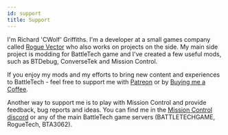 ```yaml
---
id: support
title: Support
---
```


I'm Richard 'CWolf' Griffiths. I'm a developer at a small games company called [Rogue Vector](https://www.roguevector.com) who also works on projects on the side. My main side project is modding for BattleTech game and I've created a few useful mods, such as BTDebug, ConverseTek and Mission Control.

If you enjoy my mods and my efforts to bring new content and experiences to BattleTech - feel free to support me with [Patreon](https://www.patreon.com/cwolfs) or by [Buying me a Coffee](https://www.buymeacoffee.com/NFLgCRS).

Another way to support me is to play with Mission Control and provide feedback, bug reports and ideas. You can find me in the [Mission Control discord](https://discord.gg/22raTJh") or any of the main BattleTech game servers (BATTLETECHGAME, RogueTech, BTA3062).
